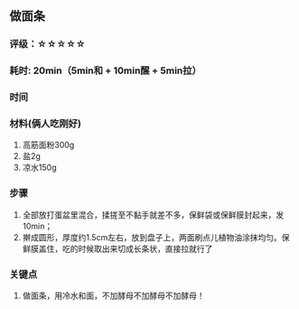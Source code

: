 ## 做面条

### 评级：☆☆☆☆☆

### 耗时: 20min（5min和 + 10min醒 + 5min拉）

### 时间 

### 材料(俩人吃刚好)
1. 高筋面粉300g
2. 盐2g
3. 凉水150g

### 步骤
1. 全部放打蛋盆里混合，揉搓至不黏手就差不多，保鲜袋或保鲜膜封起来，发10min；
2. 擀成圆形，厚度约1.5cm左右，放到盘子上，两面刷点儿植物油涂抹均匀。保鲜膜盖住，吃的时候取出来切成长条状，直接拉就行了

### 关键点
1. 做面条，用冷水和面，不加酵母不加酵母不加酵母！